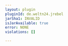```yaml
---
layout: plugin
pluginId: de.weltn24.jrebel
jarSha1: INVALID
isJarAvailable: true
error: NONE
violations: []

---
```

